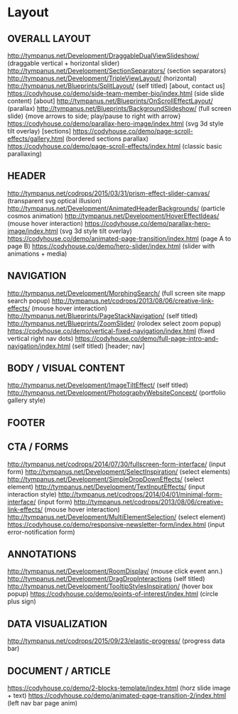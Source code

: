 # Layout 

## OVERALL LAYOUT

http://tympanus.net/Development/DraggableDualViewSlideshow/ (draggable vertical + horizontal slider)
http://tympanus.net/Development/SectionSeparators/ (section separators)
http://tympanus.net/Development/TripleViewLayout/ (horizontal)
http://tympanus.net/Blueprints/SplitLayout/ (self titled) [about, contact us]
https://codyhouse.co/demo/side-team-member-bio/index.html (side slide content) [about]
http://tympanus.net/Blueprints/OnScrollEffectLayout/ (parallax)
http://tympanus.net/Blueprints/BackgroundSlideshow/ (full screen slide) {move arrows to side; play/pause to right with arrow}
https://codyhouse.co/demo/parallax-hero-image/index.html (svg 3d style tilt overlay) [sections]
https://codyhouse.co/demo/page-scroll-effects/gallery.html (bordered sections parallax)
https://codyhouse.co/demo/page-scroll-effects/index.html (classic basic parallaxing)



## HEADER
http://tympanus.net/codrops/2015/03/31/prism-effect-slider-canvas/ (transparent svg optical illusion)
http://tympanus.net/Development/AnimatedHeaderBackgrounds/ (particle cosmos animation)
http://tympanus.net/Development/HoverEffectIdeas/ (mouse hover interaction)
https://codyhouse.co/demo/parallax-hero-image/index.html (svg 3d style tilt overlay)
https://codyhouse.co/demo/animated-page-transition/index.html (page A to page B)
https://codyhouse.co/demo/hero-slider/index.html (slider with animations + media)


## NAVIGATION
http://tympanus.net/Development/MorphingSearch/ (full screen site mapp search popup)
http://tympanus.net/codrops/2013/08/06/creative-link-effects/ (mouse hover interaction)
http://tympanus.net/Blueprints/PageStackNavigation/ (self titled)
http://tympanus.net/Blueprints/ZoomSlider/ (rolodex select zoom popup)
https://codyhouse.co/demo/vertical-fixed-navigation/index.html (fixed vertical right nav dots)
https://codyhouse.co/demo/full-page-intro-and-navigation/index.html (self titled) [header; nav]

## BODY / VISUAL CONTENT
http://tympanus.net/Development/ImageTiltEffect/ (self titled)
http://tympanus.net/Development/PhotographyWebsiteConcept/ (portfolio gallery style)

## FOOTER

## CTA / FORMS
http://tympanus.net/codrops/2014/07/30/fullscreen-form-interface/ (input form)
http://tympanus.net/Development/SelectInspiration/ (select elements)
http://tympanus.net/Development/SimpleDropDownEffects/ (select element)
http://tympanus.net/Development/TextInputEffects/ (input interaction style)
http://tympanus.net/codrops/2014/04/01/minimal-form-interface/ (input form)
http://tympanus.net/codrops/2013/08/06/creative-link-effects/ (mouse hover interaction)
http://tympanus.net/Development/MultiElementSelection/ (select element)
https://codyhouse.co/demo/responsive-newsletter-form/index.html (input error-notification form)

## ANNOTATIONS
http://tympanus.net/Development/RoomDisplay/ (mouse click event ann.)
http://tympanus.net/Development/DragDropInteractions (self titled)
http://tympanus.net/Development/TooltipStylesInspiration/ (hover box popup)
https://codyhouse.co/demo/points-of-interest/index.html (circle plus sign)

## DATA VISUALIZATION
http://tympanus.net/codrops/2015/09/23/elastic-progress/ (progress data bar)

## DOCUMENT / ARTICLE
https://codyhouse.co/demo/2-blocks-template/index.html (horz slide image + text)
https://codyhouse.co/demo/animated-page-transition-2/index.html (left nav bar page anim)
